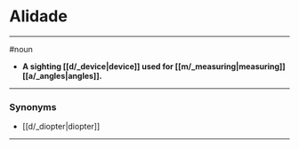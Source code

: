 # Alidade
---
#noun
- **A sighting [[d/_device|device]] used for [[m/_measuring|measuring]] [[a/_angles|angles]].**
---
### Synonyms
- [[d/_diopter|diopter]]
---
